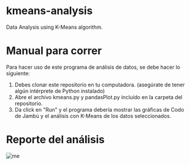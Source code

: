 # kmeans-analysis
Data Analysis using K-Means algorithm.

# Manual para correr
Para hacer uso de este programa de análisis de datos, se debe hacer lo siguiente:
1. Debes clonar este repositorio en tu computadora. (asegúrate de tener algún intérprete de Python instalado)
2. Abre el archivo kmeans.py y pandasPlot.py incluído en la carpeta del repositorio.
3. Da click en "Run" y el programa debería mostrar las gráficas de Codo de Jambú y el análisis con K-Means de los datos seleccionados.

# Reporte del análisis
![me](https://imgur.com/a/QJ290a9)

